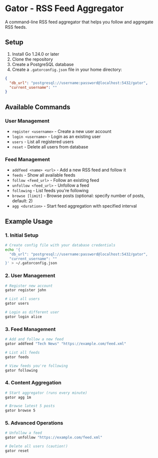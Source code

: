 # Gator - RSS Feed Aggregator

A command-line RSS feed aggregator that helps you follow and aggregate RSS feeds.

## Setup

1. Install Go 1.24.0 or later
2. Clone the repository
3. Create a PostgreSQL database
4. Create a `.gatorconfig.json` file in your home directory:

```json
{
  "db_url": "postgresql://username:password@localhost:5432/gator",
  "current_username": ""
}
```

## Available Commands

### User Management

- `register <username>` - Create a new user account
- `login <username>` - Login as an existing user
- `users` - List all registered users
- `reset` - Delete all users from database

### Feed Management

- `addfeed <name> <url>` - Add a new RSS feed and follow it
- `feeds` - Show all available feeds
- `follow <feed_url>` - Follow an existing feed
- `unfollow <feed_url>` - Unfollow a feed
- `following` - List feeds you're following
- `browse [limit]` - Browse posts (optional: specify number of posts, default: 2)
- `agg <duration>` - Start feed aggregation with specified interval

## Example Usage

### 1. Initial Setup

```bash
# Create config file with your database credentials
echo '{
  "db_url": "postgresql://username:password@localhost:5432/gator",
  "current_username": ""
}' > ~/.gatorconfig.json
```

### 2. User Management

```bash
# Register new account
gator register john

# List all users
gator users

# Login as different user
gator login alice
```

### 3. Feed Management

```bash
# Add and follow a new feed
gator addfeed "Tech News" "https://example.com/feed.xml"

# List all feeds
gator feeds

# View feeds you're following
gator following
```

### 4. Content Aggregation

```bash
# Start aggregator (runs every minute)
gator agg 1m

# Browse latest 5 posts
gator browse 5
```

### 5. Advanced Operations

```bash
# Unfollow a feed
gator unfollow "https://example.com/feed.xml"

# Delete all users (caution!)
gator reset
```
